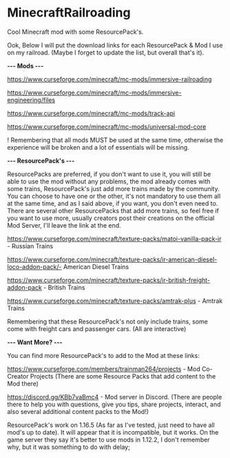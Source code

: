 # MinecraftRailroading
Cool Minecraft mod with some ResourcePack's.


Ook, Below I will put the download links for each ResourcePack & Mod I use on my railroad. (Maybe I forget to update the list, but overall that's it).


<b> --- Mods --- </b>


https://www.curseforge.com/minecraft/mc-mods/immersive-railroading

https://www.curseforge.com/minecraft/mc-mods/immersive-engineering/files

https://www.curseforge.com/minecraft/mc-mods/track-api

https://www.curseforge.com/minecraft/mc-mods/universal-mod-core

! Remembering that all mods MUST be used at the same time, otherwise the experience will be broken and a lot of essentials will be missing.


<b> --- ResourcePack's --- </b>


ResourcePacks are preferred, if you don't want to use it, you will still be able to use the mod without any problems, the mod already comes with some trains, ResourcePack's just add more trains made by the community. You can choose to have one or the other, it's not mandatory to use them all at the same time, and as I said above, if you want, you don't even need to. There are several other ResourcePacks that add more trains, so feel free if you want to use more, usually creators post their creations on the official Mod Server, I'll leave the link at the end.


https://www.curseforge.com/minecraft/texture-packs/matoi-vanilla-pack-ir - Russian Trains

https://www.curseforge.com/minecraft/texture-packs/ir-american-diesel-loco-addon-pack/- American Diesel Trains

https://www.curseforge.com/minecraft/texture-packs/ir-british-freight-addon-pack - British Trains

https://www.curseforge.com/minecraft/texture-packs/amtrak-plus - Amtrak Trains


Remembering that these ResourcePack's not only include trains, some come with freight cars and passenger cars. (All are interactive)


<b> --- Want More? --- </b>


You can find more ResourcePack's to add to the Mod at these links:


https://www.curseforge.com/members/trainman264/projects - Mod Co-Creator Projects (There are some Resource Packs that add content to the Mod there)

https://discord.gg/KBb7vaBmc4 - Mod server in Discord. (There are people there to help you with questions, give you tips, share projects, interact, and also several additional content packs to the Mod!)


ResourcePack's work on 1.16.5 (As far as I've tested, just need to have all mod's up to date). It will appear that it is incompatible, but it works. On the game server they say it's better to use mods in 1.12.2, I don't remember why, but it was something to do with delay;

